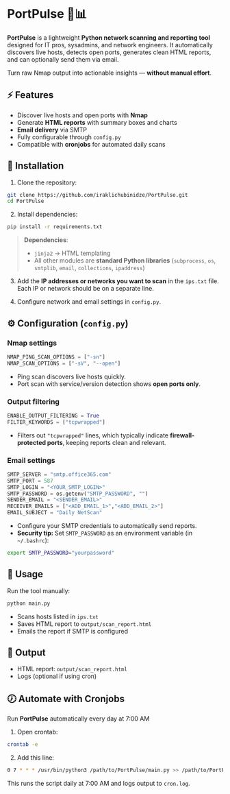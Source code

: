 # PortPulse 🐍📊

**PortPulse** is a lightweight **Python network scanning and reporting tool** designed for IT pros, sysadmins, and network engineers. It automatically discovers live hosts, detects open ports, generates clean HTML reports, and can optionally send them via email.  

Turn raw Nmap output into actionable insights — **without manual effort**.  


## ⚡ Features

- Discover live hosts and open ports with **Nmap**  
- Generate **HTML reports** with summary boxes and charts
- **Email delivery** via SMTP  
- Fully configurable through `config.py`  
- Compatible with **cronjobs** for automated daily scans  


## 🐍 Installation

1. Clone the repository:  
```bash
git clone https://github.com/iraklichubinidze/PortPulse.git
cd PortPulse
```

2. Install dependencies:  
```bash
pip install -r requirements.txt
```

> **Dependencies**:  
> - `jinja2` → HTML templating  
> - All other modules are **standard Python libraries** (`subprocess`, `os`, `smtplib`, `email`, `collections`, `ipaddress`)  

3. Add the **IP addresses or networks you want to scan** in the `ips.txt` file. Each IP or network should be on a separate line.  

4. Configure network and email settings in `config.py`.  

## ⚙️ Configuration (`config.py`)

### Nmap settings
```python
NMAP_PING_SCAN_OPTIONS = ["-sn"]
NMAP_SCAN_OPTIONS = ["-sV", "--open"]
```
- Ping scan discovers live hosts quickly.  
- Port scan with service/version detection shows **open ports only**.  

### Output filtering
```python
ENABLE_OUTPUT_FILTERING = True
FILTER_KEYWORDS = ["tcpwrapped"]
```
- Filters out `"tcpwrapped"` lines, which typically indicate **firewall-protected ports**, keeping reports clean and relevant.  

### Email settings
```python
SMTP_SERVER = "smtp.office365.com"
SMTP_PORT = 587
SMTP_LOGIN = "<YOUR_SMTP_LOGIN>"
SMTP_PASSWORD = os.getenv("SMTP_PASSWORD", "")
SENDER_EMAIL = "<SENDER_EMAIL>"
RECEIVER_EMAILS = ["<ADD_EMAIL_1>","<ADD_EMAIL_2>"]
EMAIL_SUBJECT = "Daily NetScan"
```
- Configure your SMTP credentials to automatically send reports.  
- **Security tip:** Set `SMTP_PASSWORD` as an environment variable (in ```~/.bashrc```):
```bash
export SMTP_PASSWORD="yourpassword"
```

## 🚀 Usage

Run the tool manually:  
```bash
python main.py
```

- Scans hosts listed in `ips.txt`  
- Saves HTML report to `output/scan_report.html`  
- Emails the report if SMTP is configured  



## 📂 Output
- HTML report: `output/scan_report.html`  
- Logs (optional if using cron)  

## 🕖 Automate with Cronjobs

Run **PortPulse** automatically every day at 7:00 AM

1. Open crontab:  
```bash
crontab -e
```

2. Add this line:  
```bash
0 7 * * * /usr/bin/python3 /path/to/PortPulse/main.py >> /path/to/PortPulse/cron.log 2>&1
```

This runs the script daily at 7:00 AM and logs output to `cron.log`.  

